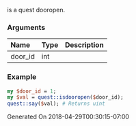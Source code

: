is a quest dooropen.
### Arguments
**Name**|**Type**|**Description**
:---|:---|:---
door_id|int|

### Example

```perl
my $door_id = 1;
my $val = quest::isdooropen($door_id);
quest::say($val); # Returns uint
```


Generated On 2018-04-29T00:30:15-07:00